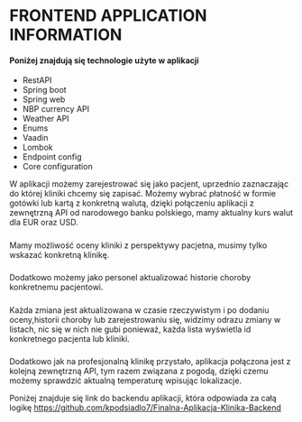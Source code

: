 # FRONTEND APPLICATION INFORMATION

#### Poniżej znajdują się technologie użyte w aplikacji
* RestAPI 
* Spring boot
* Spring web
* NBP currency API
* Weather API
* Enums
* Vaadin
* Lombok
* Endpoint config
* Core configuration

W aplikacji możemy zarejestrować się jako pacjent, uprzednio zaznaczając do której kliniki
chcemy się zapisać. Możemy wybrać płatność w formie gotówki lub kartą z konkretną walutą, 
dzięki połączeniu aplikacji z zewnętrzną API od narodowego banku polskiego, mamy aktualny 
kurs walut dla EUR oraz USD. 
#####
Mamy możliwość oceny kliniki z perspektywy pacjetna, musimy tylko wskazać konkretną klinikę.
#####
Dodatkowo możemy jako personel aktualizować historie choroby konkretnemu pacjentowi.
#####
Każda zmiana jest aktualizowana w czasie rzeczywistym i po dodaniu oceny,historii choroby
lub zarejestrowaniu się, widzimy odrazu zmiany w listach, nic się w nich nie gubi ponieważ, każda lista
wyświetla id konkretnego pacjenta lub kliniki.
#####
Dodatkowo jak na profesjonalną klinikę przystało, aplikacja połączona jest z kolejną zewnętrzną
API, tym razem związana z pogodą, dzięki czemu możemy sprawdzić aktualną temperaturę wpisując 
lokalizacje.


Poniżej znajduje się link do backendu aplikacji, która odpowiada za całą logikę
https://github.com/kpodsiadlo7/Finalna-Aplikacja-Klinika-Backend
